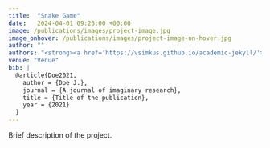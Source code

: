 ```yaml
---
title:  "Snake Game"
date:   2024-04-01 09:26:00 +00:00
image: /publications/images/project-image.jpg
image_onhover: /publications/images/project-image-on-hover.jpg
author: ""
authors: "<strong><a href='https://vsimkus.github.io/academic-jekyll/'>John Doe</a></strong>"
venue: "Venue"
bib: |
  @article{Doe2021,
    author = {Doe J.},
    journal = {A journal of imaginary research},
    title = {Title of the publication},
    year = {2021}
  }
---
```

Brief description of the project.
